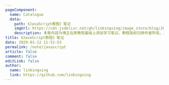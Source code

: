 ```yaml
---
pageComponent:
  name: Catalogue
  data:
    path: 《JavaScript教程》笔记
    imgUrl: https://cdn.jsdelivr.net/gh/linbingxing/image_store/blog/20200112120340.png
    description: 本章内容为博主在原教程基础上添加学习笔记，教程版权归原作者所有。来源：<a href='https://wangdoc.com/javascript/' target='_blank'>JavaScript教程</a>
title: 《JavaScript教程》笔记
date: 2020-01-12 11:51:53
permalink: /note/javascript
article: false
comment: false
editLink: false
author:
  name: linbingxing
  link: https://github.com/linbingxing
---
```

